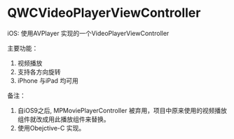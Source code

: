 # QWCVideoPlayerViewController
iOS: 使用AVPlayer 实现的一个VideoPlayerViewController

主要功能：
1. 视频播放
2. 支持各方向旋转
3. iPhone 与iPad 均可用

备注：
1. 自iOS9之后, MPMoviePlayerController 被弃用，项目中原来使用的视频播放组件就改成用此播放组件来替换。
2. 使用Obejctive-C 实现。
